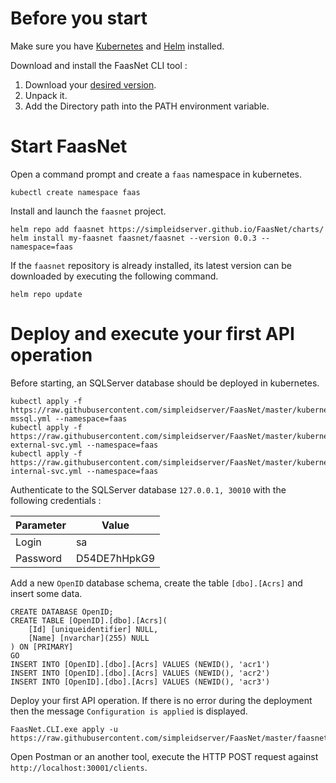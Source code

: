 # Before you start

Make sure you have [Kubernetes](https://kubernetes.io/docs/tasks/tools/) and [Helm](https://helm.sh/docs/intro/install/) installed.

Download and install the FaasNet CLI tool :

1. Download your [desired version](https://github.com/simpleidserver/FaasNet/releases).
2. Unpack it.
3. Add the Directory path into the PATH environment variable.

# Start FaasNet

Open a command prompt and create a `faas` namespace in kubernetes. 

```
kubectl create namespace faas
```

Install and launch the `faasnet` project.

```
helm repo add faasnet https://simpleidserver.github.io/FaasNet/charts/
helm install my-faasnet faasnet/faasnet --version 0.0.3 --namespace=faas
```

If the `faasnet` repository is already installed, its latest version can be downloaded by executing the following command.

```
helm repo update
```

# Deploy and execute your first API operation

Before starting, an SQLServer database should be deployed in kubernetes.

```
kubectl apply -f https://raw.githubusercontent.com/simpleidserver/FaasNet/master/kubernetes/run-mssql.yml --namespace=faas
kubectl apply -f https://raw.githubusercontent.com/simpleidserver/FaasNet/master/kubernetes/mssql-external-svc.yml --namespace=faas
kubectl apply -f https://raw.githubusercontent.com/simpleidserver/FaasNet/master/kubernetes/mssql-internal-svc.yml --namespace=faas
```

Authenticate to the SQLServer database `127.0.0.1, 30010` with the following credentials :

| Parameter | Value        |
| --------- | ------------ |
| Login     | sa           |
| Password  | D54DE7hHpkG9 |

Add a new `OpenID` database schema, create the table `[dbo].[Acrs]` and insert some data.

```
CREATE DATABASE OpenID;
CREATE TABLE [OpenID].[dbo].[Acrs](
	[Id] [uniqueidentifier] NULL,
	[Name] [nvarchar](255) NULL
) ON [PRIMARY]
GO
INSERT INTO [OpenID].[dbo].[Acrs] VALUES (NEWID(), 'acr1')
INSERT INTO [OpenID].[dbo].[Acrs] VALUES (NEWID(), 'acr2')
INSERT INTO [OpenID].[dbo].[Acrs] VALUES (NEWID(), 'acr3')
```

Deploy your first API operation. If there is no error during the deployment then the message `Configuration is applied` is displayed.

```
FaasNet.CLI.exe apply -u https://raw.githubusercontent.com/simpleidserver/FaasNet/master/faasnet.yml
```

Open Postman or an another tool, execute the HTTP POST request against `http://localhost:30001/clients`.
